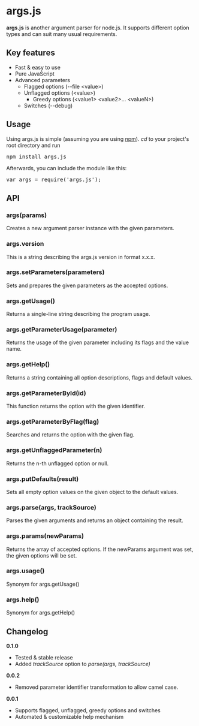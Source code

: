 
args.js
=======

**args.js** is another argument parser for
node.js. It supports different option types
and can suit many usual requirements.


Key features
------------
- Fast &amp; easy to use
- Pure JavaScript
- Advanced parameters
  - Flagged options (--file &lt;value&gt;)
  - Unflagged options (&lt;value&gt;)
    - Greedy options (&lt;value1&gt; &lt;value2&gt;... &lt;valueN&gt;)
  - Switches (--debug)


Usage
-----

Using args.js is simple (assuming you are using
<a href="http://npmjs.org">npm</a>). *cd* to your
project's root directory and run
<pre>npm install args.js</pre>
Afterwards, you can include the module like this:
<pre>var args = require('args.js');</pre>

API
---

### args(params)
Creates a new argument parser instance with the given parameters.

### args.version
This is a string describing the args.js version in format x.x.x.

### args.setParameters(parameters)
Sets and prepares the given parameters as the accepted options.

### args.getUsage()
Returns a single-line string describing the program usage.

### args.getParameterUsage(parameter)
Returns the usage of the given parameter including its flags and the value name.

### args.getHelp()
Returns a string containing all option descriptions, flags and default values.

### args.getParameterById(id)
This function returns the option with the given identifier.

### args.getParameterByFlag(flag)
Searches and returns the option with the given flag.

### args.getUnflaggedParameter(n)
Returns the n-th unflagged option or null.

### args.putDefaults(result)
Sets all empty option values on the given object to the default values.

### args.parse(args, trackSource)
Parses the given arguments and returns an object containing the result.

### args.params(newParams)
Returns the array of accepted options. If the newParams argument was set, the given options will be set.

### args.usage()
Synonym for args.getUsage()

### args.help()
Synonym for args.getHelp()


Changelog
---------

**0.1.0**
 - Tested &amp; stable release
 - Added *trackSource* option to *parse(args, trackSource)*

**0.0.2**
 - Removed parameter identifier transformation to allow camel case.

**0.0.1**
 - Supports flagged, unflagged, greedy options and switches
 - Automated &amp; customizable help mechanism


